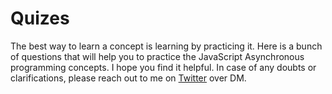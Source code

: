 # Quizes

The best way to learn a concept is learning by practicing it. Here is a bunch of questions that will help you to practice the JavaScript Asynchronous programming concepts. I hope you find it helpful. In case of any doubts or clarifications, please reach out to me on [Twitter](https://twitter.com/tapasadhikary) over DM.



